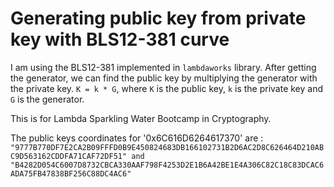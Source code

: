 # Generating public key from private key with BLS12-381 curve 

I am using the BLS12-381 implemented in `lambdaworks` library.
After getting the generator, we can find the public key by multiplying the generator with the private key.
`K = k * G`, where `K` is the public key, `k` is the private key and `G` is the generator.


This is for Lambda Sparkling Water Bootcamp in Cryptography.

The public keys coordinates for '0x6C616D6264617370' are :
`"9777B770DF7E2CA2B09FFFD0B9E450824683DB166102731B2D6AC2D8C626464D210ABC9D563162CDDFA71CAF72DF51" and "B4282D054C6007D8732CBCA330AAF798F4253D2E1B6A42BE1E4A306C82C18C83DCAC6ADA75FB47838BF256C88DC4AC6"`

